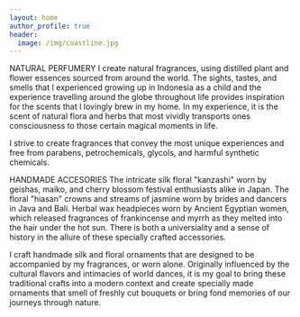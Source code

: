 ```yaml
---
layout: home
author_profile: true
header:
  image: /img/coastline.jpg
---
```


NATURAL PERFUMERY
 I create natural fragrances, using distilled plant and flower essences sourced from around the world. The sights, tastes, and smells that I experienced growing up in Indonesia as a child and the experience travelling around the globe throughout life provides inspiration for the scents that I lovingly brew in my home. In my experience, it is the scent of natural flora and herbs that most vividly transports ones consciousness to those certain magical moments in life.

 I strive to create fragrances that convey the most unique experiences and free from parabens, petrochemicals, glycols, and harmful synthetic chemicals. 
 
HANDMADE ACCESORIES 
 The intricate silk floral "kanzashi" worn by geishas, maiko, and cherry blossom festival enthusiasts alike in Japan. The floral "hiasan" crowns and streams of jasmine worn by brides and dancers in Java and Bali. Herbal wax headpieces worn by Ancient Egyptian women, which released fragrances of frankincense and myrrh as they melted into the hair under the hot sun. There is both a universiality and a sense of history in the allure of these specially crafted accessories. 

 I craft handmade silk and floral ornaments that are designed to be accompanied by my fragrances, or worn alone. Originally influenced by the cultural flavors and intimacies of world dances, it is my goal to bring these traditional crafts into a modern context and create specially made ornaments that smell of freshly cut bouquets or bring fond memories of our journeys through nature.

